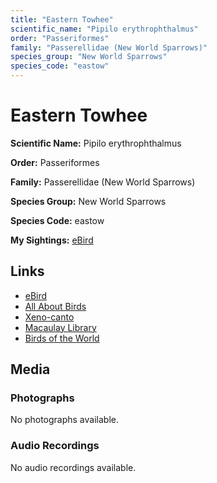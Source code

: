 ```yaml
---
title: "Eastern Towhee"
scientific_name: "Pipilo erythrophthalmus"
order: "Passeriformes"
family: "Passerellidae (New World Sparrows)"
species_group: "New World Sparrows"
species_code: "eastow"
---
```


# Eastern Towhee

**Scientific Name:** Pipilo erythrophthalmus

**Order:** Passeriformes

**Family:** Passerellidae (New World Sparrows)

**Species Group:** New World Sparrows

**Species Code:** eastow

**My Sightings:** [eBird](https://ebird.org/lifelist?r=world&time=life&spp=eastow)

## Links
* [eBird](https://ebird.org/species/eastow) 
* [All About Birds](https://www.allaboutbirds.org/guide/eastow) 
* [Xeno-canto](https://www.xeno-canto.org/species/eastow) 
* [Macaulay Library](https://search.macaulaylibrary.org/catalog?taxonCode=eastow&sort=rating_rank_desc)
* [Birds of the World](https://birdsoftheworld.org/bow/species/eastow)

## Media
### Photographs
No photographs available.

### Audio Recordings
No audio recordings available.
